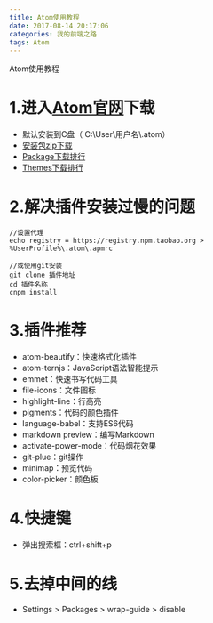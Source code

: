 ```yaml
---
title: Atom使用教程
date: 2017-08-14 20:17:06
categories: 我的前端之路
tags: Atom
---
```

Atom使用教程
<!--more-->
# 1.进入[Atom官网](https://atom.io/)下载
- 默认安装到C盘（ C:\User\用户名\\.atom）
- [安装包zip下载](https://github.com/atom/atom/releases/tag/v1.19.0)
- [Package下载排行](https://atom.io/packages/list)
- [Themes下载排行](https://atom.io/themes/list)

# 2.解决插件安装过慢的问题
```
//设置代理
echo registry = https://registry.npm.taobao.org > %UserProfile%\.atom\.apmrc

//或使用git安装
git clone 插件地址
cd 插件名称
cnpm install
```

# 3.插件推荐
- atom-beautify：快速格式化插件
- atom-ternjs：JavaScript语法智能提示
- emmet：快速书写代码工具
- file-icons：文件图标
- highlight-line：行高亮
- pigments：代码的颜色插件
- language-babel：支持ES6代码
- markdown preview：编写Markdown
- activate-power-mode：代码烟花效果
- git-plue：git操作
- minimap：预览代码
- color-picker：颜色板

# 4.快捷键
- 弹出搜索框：ctrl+shift+p


# 5.去掉中间的线
- Settings > Packages > wrap-guide > disable
